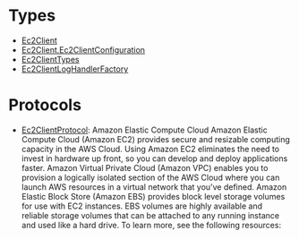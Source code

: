 # Types

  - [Ec2Client](/aws-sdk-swift/reference/0.x/AWSEC2/Ec2Client)
  - [Ec2Client.Ec2ClientConfiguration](/aws-sdk-swift/reference/0.x/AWSEC2/Ec2Client_Ec2ClientConfiguration)
  - [Ec2ClientTypes](/aws-sdk-swift/reference/0.x/AWSEC2/Ec2ClientTypes)
  - [Ec2ClientLogHandlerFactory](/aws-sdk-swift/reference/0.x/AWSEC2/Ec2ClientLogHandlerFactory)

# Protocols

  - [Ec2ClientProtocol](/aws-sdk-swift/reference/0.x/AWSEC2/Ec2ClientProtocol):
    <fullname>Amazon Elastic Compute Cloud</fullname>
    Amazon Elastic Compute Cloud (Amazon EC2) provides secure and resizable computing capacity in the AWS Cloud.
    Using Amazon EC2 eliminates the need to invest in hardware up front, so you can develop and deploy applications
    faster. Amazon Virtual Private Cloud (Amazon VPC) enables you to provision a logically isolated section of the
    AWS Cloud where you can launch AWS resources in a virtual network that you've defined. Amazon Elastic Block Store
    (Amazon EBS) provides block level storage volumes for use with EC2 instances. EBS volumes are highly available
    and reliable storage volumes that can be attached to any running instance and used like a hard drive.
    To learn more, see the following resources:
